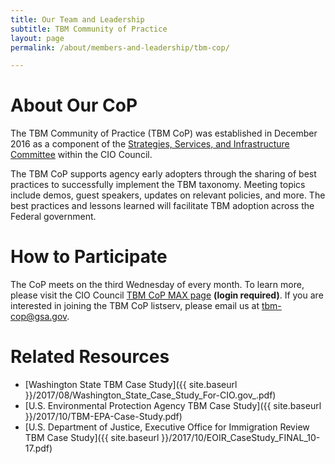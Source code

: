 ```yaml
---
title: Our Team and Leadership
subtitle: TBM Community of Practice
layout: page
permalink: /about/members-and-leadership/tbm-cop/

---
```

# About Our CoP
The TBM Community of Practice (TBM CoP) was established in December 2016 as a component of the [Strategies, Services, and Infrastructure Committee](/about/members-and-leadership/ssi-committee/) within the CIO Council.

The TBM CoP supports agency early adopters through the sharing of best practices to successfully implement the TBM taxonomy. Meeting topics include demos, guest speakers, updates on relevant policies, and more. The best practices and lessons learned will facilitate TBM adoption across the Federal government.

# How to Participate
The CoP meets on the third Wednesday of every month. To learn more, please visit the CIO Council [TBM CoP MAX page](https://community.max.gov/x/YAWIRg) **(login required)**. If you are interested in joining the TBM CoP listserv, please email us at tbm-cop@gsa.gov.

# Related Resources
* [Washington State TBM Case Study]({{ site.baseurl }}/2017/08/Washington_State_Case_Study_For-CIO.gov_.pdf)
* [U.S. Environmental Protection Agency TBM Case Study]({{ site.baseurl }}/2017/10/TBM-EPA-Case-Study.pdf)
* [U.S. Department of Justice, Executive Office for Immigration Review TBM Case Study]({{ site.baseurl }}/2017/10/EOIR_CaseStudy_FINAL_10-17.pdf)
